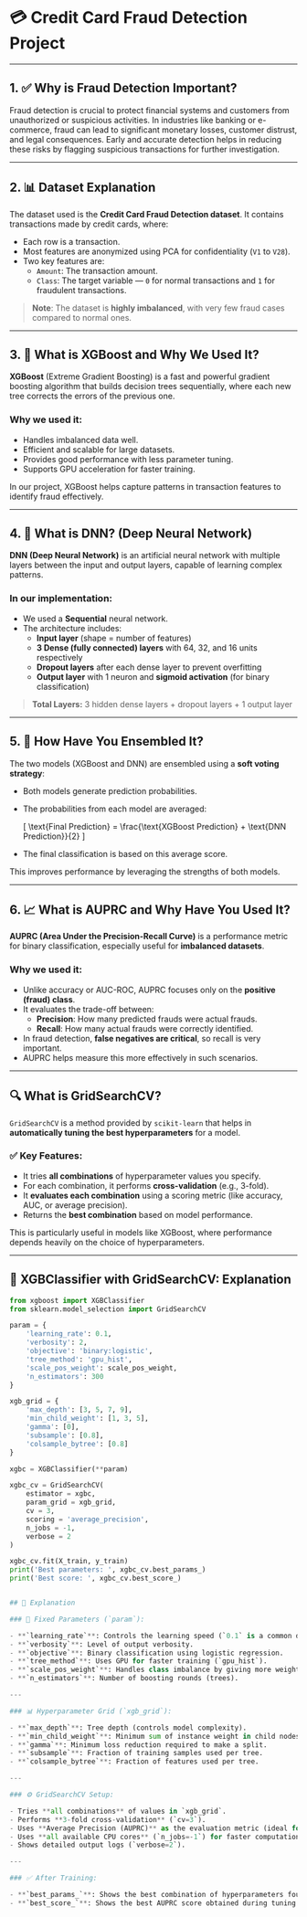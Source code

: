 # 💳 Credit Card Fraud Detection Project

---

## 1. ✅ Why is Fraud Detection Important?

Fraud detection is crucial to protect financial systems and customers from unauthorized or suspicious activities. In industries like banking or e-commerce, fraud can lead to significant monetary losses, customer distrust, and legal consequences. Early and accurate detection helps in reducing these risks by flagging suspicious transactions for further investigation.

---

## 2. 📊 Dataset Explanation

The dataset used is the **Credit Card Fraud Detection dataset**. It contains transactions made by credit cards, where:

- Each row is a transaction.
- Most features are anonymized using PCA for confidentiality (`V1` to `V28`).
- Two key features are:
  - `Amount`: The transaction amount.
  - `Class`: The target variable — `0` for normal transactions and `1` for fraudulent transactions.

> **Note**: The dataset is **highly imbalanced**, with very few fraud cases compared to normal ones.

---

## 3. 🌲 What is XGBoost and Why We Used It?

**XGBoost** (Extreme Gradient Boosting) is a fast and powerful gradient boosting algorithm that builds decision trees sequentially, where each new tree corrects the errors of the previous one.

### Why we used it:

- Handles imbalanced data well.
- Efficient and scalable for large datasets.
- Provides good performance with less parameter tuning.
- Supports GPU acceleration for faster training.

In our project, XGBoost helps capture patterns in transaction features to identify fraud effectively.

---

## 4. 🧠 What is DNN? (Deep Neural Network)

**DNN (Deep Neural Network)** is an artificial neural network with multiple layers between the input and output layers, capable of learning complex patterns.

### In our implementation:

- We used a **Sequential** neural network.
- The architecture includes:
  - **Input layer** (shape = number of features)
  - **3 Dense (fully connected) layers** with 64, 32, and 16 units respectively
  - **Dropout layers** after each dense layer to prevent overfitting
  - **Output layer** with 1 neuron and **sigmoid activation** (for binary classification)

> **Total Layers:** 3 hidden dense layers + dropout layers + 1 output layer

---

## 5. 🔀 How Have You Ensembled It?

The two models (XGBoost and DNN) are ensembled using a **soft voting strategy**:

- Both models generate prediction probabilities.
- The probabilities from each model are averaged:

  \[
  \text{Final Prediction} = \frac{\text{XGBoost Prediction} + \text{DNN Prediction}}{2}
  \]

- The final classification is based on this average score.

This improves performance by leveraging the strengths of both models.

---

## 6. 📈 What is AUPRC and Why Have You Used It?

**AUPRC (Area Under the Precision-Recall Curve)** is a performance metric for binary classification, especially useful for **imbalanced datasets**.

### Why we used it:

- Unlike accuracy or AUC-ROC, AUPRC focuses only on the **positive (fraud) class**.
- It evaluates the trade-off between:
  - **Precision**: How many predicted frauds were actual frauds.
  - **Recall**: How many actual frauds were correctly identified.
- In fraud detection, **false negatives are critical**, so recall is very important.
- AUPRC helps measure this more effectively in such scenarios.

---


## 🔍 What is GridSearchCV?

`GridSearchCV` is a method provided by `scikit-learn` that helps in **automatically tuning the best hyperparameters** for a model.

### ✅ Key Features:
- It tries **all combinations** of hyperparameter values you specify.
- For each combination, it performs **cross-validation** (e.g., 3-fold).
- It **evaluates each combination** using a scoring metric (like accuracy, AUC, or average precision).
- Returns the **best combination** based on model performance.

This is particularly useful in models like XGBoost, where performance depends heavily on the choice of hyperparameters.

---

## 🧠 XGBClassifier with GridSearchCV: Explanation

```python
from xgboost import XGBClassifier
from sklearn.model_selection import GridSearchCV

param = {
    'learning_rate': 0.1,
    'verbosity': 2,
    'objective': 'binary:logistic',
    'tree_method': 'gpu_hist',
    'scale_pos_weight': scale_pos_weight,
    'n_estimators': 300
}

xgb_grid = {
    'max_depth': [3, 5, 7, 9],
    'min_child_weight': [1, 3, 5],
    'gamma': [0],
    'subsample': [0.8],
    'colsample_bytree': [0.8]
}

xgbc = XGBClassifier(**param)

xgbc_cv = GridSearchCV(
    estimator = xgbc,
    param_grid = xgb_grid,
    cv = 3,
    scoring = 'average_precision',
    n_jobs = -1,
    verbose = 2
)

xgbc_cv.fit(X_train, y_train)
print('Best parameters: ', xgbc_cv.best_params_)
print('Best score: ', xgbc_cv.best_score_)


## 📌 Explanation

### 🔧 Fixed Parameters (`param`):

- **`learning_rate`**: Controls the learning speed (`0.1` is a common default).
- **`verbosity`**: Level of output verbosity.
- **`objective`**: Binary classification using logistic regression.
- **`tree_method`**: Uses GPU for faster training (`gpu_hist`).
- **`scale_pos_weight`**: Handles class imbalance by giving more weight to the minority class.
- **`n_estimators`**: Number of boosting rounds (trees).

---

### 📊 Hyperparameter Grid (`xgb_grid`):

- **`max_depth`**: Tree depth (controls model complexity).
- **`min_child_weight`**: Minimum sum of instance weight in child nodes (controls overfitting).
- **`gamma`**: Minimum loss reduction required to make a split.
- **`subsample`**: Fraction of training samples used per tree.
- **`colsample_bytree`**: Fraction of features used per tree.

---

### ⚙️ GridSearchCV Setup:

- Tries **all combinations** of values in `xgb_grid`.
- Performs **3-fold cross-validation** (`cv=3`).
- Uses **Average Precision (AUPRC)** as the evaluation metric (ideal for imbalanced datasets).
- Uses **all available CPU cores** (`n_jobs=-1`) for faster computation.
- Shows detailed output logs (`verbose=2`).

---

### ✅ After Training:

- **`best_params_`**: Shows the best combination of hyperparameters found.
- **`best_score_`**: Shows the best AUPRC score obtained during tuning.

